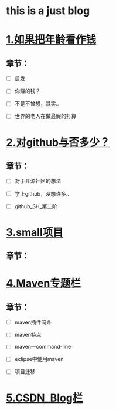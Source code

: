this is a just blog
===================

# [1.如果把年龄看作钱](https://github.com/SH1996/malphite_SH/blob/master/如果把年龄看作钱.md)
## 章节：

- [ ] 启发

- [ ] 你赚的钱？

- [ ] 不是不曾想，其实..

- [ ] 世界的老人在做最假的打算

# [2.对github与否多少？](./GitHub_2.md)
## 章节：

- [ ] 对于开源社区的想法

- [ ] 学上github，没想许多..

- [ ] github_SH_第二阶

# [3.small项目]()
## 章节：

# [4.Maven专题栏](./Maven_.md)
## 章节：
  
- [ ] maven插件简介

- [ ] maven特点

- [ ] maven—command-line

- [ ] eclipse中使用maven

- [ ] 项目迁移

# [5.CSDN_Blog栏](./CSDN_.md)

